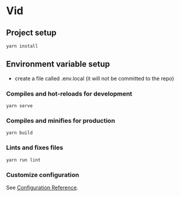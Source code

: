 # Vid

## Project setup
```
yarn install
```

## Environment variable setup

- create a file called .env.local (it will not be committed to the repo)

### Compiles and hot-reloads for development
```
yarn serve
```

### Compiles and minifies for production
```
yarn build
```

### Lints and fixes files
```
yarn run lint
```

### Customize configuration
See [Configuration Reference](https://cli.vuejs.org/config/).
